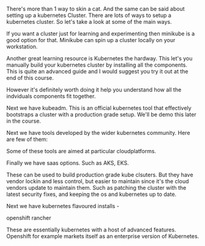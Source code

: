 There's more than 1 way to skin a cat. And the same can be said about setting up a kubernetes Cluster. There are lots of ways to setup a kubernetes cluster. So let's take a look at some of the main ways. 

If you want a cluster just for learning and experimenting then minikube is a good option for that. Minikube can spin up a cluster locally on your workstation. 

Another great learning resource is Kubernetes the hardway. This let's you manually build your kubernetes cluster by installing all the components. This is quite an advanced guide and I would suggest you try it out at the end of this course. 


However it's definitely worth doing it help you understand how all the indviduals components fit together. 


Next we have kubeadm. This is an official kubernetes tool that effectively bootstraps a cluster with a production grade setup. We'll be demo this later in the course. 



Next we have tools developed by the wider kubernetes community. Here are few of them:




Some of these tools are aimed at particular cloudplatforms. 



Finally we have saas options. Such as AKS, EKS. 

These can be used to build production grade kube clsuters. But they have vendor lockin and less control, but easier to maintain since it's the cloud vendors update to maintain them. Such as patching the cluster with the latest security fixes, and keeping the os and kubernetes up to date. 


Next we have kubernetes flavoured installs - 

openshift
rancher

These are essentially kubernetes with a host of advanced features. Openshift for example markets itself as an enterprise version of Kubernetes. 
